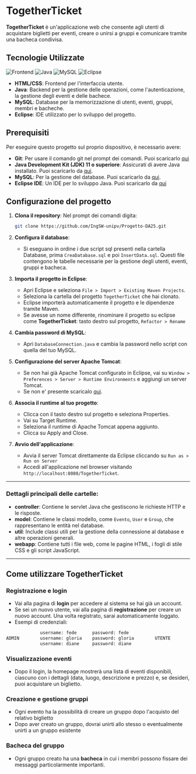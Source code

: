 # TogetherTicket

**TogetherTicket** è un'applicazione web che consente agli utenti di acquistare biglietti per eventi, creare o unirsi a gruppi e comunicare tramite una bacheca condivisa.

## Tecnologie Utilizzate

![Frontend](https://img.shields.io/badge/Frontend-HTML-E34F26?style=for-the-badge&logoColor=white)  ![Java](https://img.shields.io/badge/Backend-Java-007396?style=for-the-badge&logo=java&logoColor=white)   ![MySQL](https://img.shields.io/badge/Database-MySQL-4479A1?style=for-the-badge&logo=mysql&logoColor=white)  ![Eclipse](https://img.shields.io/badge/IDE-Eclipse-2C2255?style=for-the-badge&logo=eclipseide&logoColor=white)  



- **HTML/CSS**: Frontend per l'interfaccia utente.
- **Java**: Backend per la gestione delle operazioni, come l'autenticazione, la gestione degli eventi e delle bachece.
- **MySQL**: Database per la memorizzazione di utenti, eventi, gruppi, membri e bacheche.
- **Eclipse**: IDE utilizzato per lo sviluppo del progetto.

## Prerequisiti

Per eseguire questo progetto sul proprio dispositivo, è necessario avere:

- **Git**: Per usare il comando git nel prompt dei comandi. Puoi scaricarlo [qui](https://git-scm.com/downloads/win)
- **Java Development Kit (JDK) 11 o superiore**: Assicurati di avere Java installato. Puoi scaricarlo da [qui](https://www.oracle.com/java/technologies/downloads/#jdk23-windows).
- **MySQL**: Per la gestione del database. Puoi scaricarlo da [qui](https://dev.mysql.com/downloads/installer/).
- **Eclipse IDE**: Un IDE per lo sviluppo Java. Puoi scaricarlo da [qui](https://www.eclipse.org/downloads/packages/)

## Configurazione del progetto

1. **Clona il repository**: Nel prompt dei comandi digita:

   ```bash
   git clone https://github.com/IngSW-unipv/Progetto-DA25.git

3. **Configura il database**:
   - Si eseguano in ordine i due script sql presenti nella cartella Database, prima `CreaDatabase.sql` e poi `InsertData.sql`. Questi file contengono le tabelle necessarie per la gestione degli utenti, eventi, gruppi e bacheca.

4. **Importa il progetto in Eclipse**:
   - Apri Eclipse e seleziona `File > Import > Existing Maven Projects`.
   - Seleziona la cartella del progetto `TogetherTicket` che hai clonato.
   - Eclipse importerà automaticamente il progetto e le dipendenze tramite Maven.
   - Se avesse un nome differente, rinominare il progetto su eclipse come **TogetherTicket**: tasto destro sul progetto, `Refactor > Rename`
  
5. **Cambia password di MySQL**:
   - Apri `DatabaseConnection.java` e cambia la password nello script con quella del tuo MySQL.

6. **Configurazione del server Apache Tomcat**:
   - Se non hai già Apache Tomcat configurato in Eclipse, vai su `Window > Preferences > Server > Runtime Environments` e aggiungi un server Tomcat.
   - Se non e' presente scaricalo [qui](https://tomcat.apache.org/download-11.cgi).
  
7. **Associa il runtime al tuo progetto**:
   - Clicca con il tasto destro sul progetto e seleziona Properties.
   - Vai su Target Runtime.
   - Seleziona il runtime di Apache Tomcat appena aggiunto.
   - Clicca su Apply and Close.
  
8. **Avvio dell'applicazione**:
   - Avvia il server Tomcat direttamente da Eclipse cliccando su `Run as > Run on Server`
   - Accedi all'applicazione nel browser visitando `http://localhost:8080/TogetherTicket`.

---

### Dettagli principali delle cartelle:

- **controller**: Contiene le servlet Java che gestiscono le richieste HTTP e le risposte.
- **model**: Contiene le classi modello, come `Evento`, `User` e `Group`, che rappresentano le entità nel database.
- **util**: Include classi utili per la gestione della connessione al database e altre operazioni generali.
- **webapp**: Contiene tutti i file web, come le pagine HTML, i fogli di stile CSS e gli script JavaScript.

---

## Come utilizzare TogetherTicket

### Registrazione e login

- Vai alla pagina di **login** per accedere al sistema se hai già un account.
- Se sei un nuovo utente, vai alla pagina di **registrazione** per creare un nuovo account. Una volta registrato, sarai automaticamente loggato.
- Esempi di credenziali:
```bash
             username: fede      password: fede                         username: marioRossi    password: password123
ADMIN        username: gloria    password: gloria        UTENTE         username: annaBianchi   password: securepass
             username: diane     password: diane                        username: lucaVerdi     password: mypassword
```

### Visualizzazione eventi

- Dopo il login, la homepage mostrerà una lista di eventi disponibili, ciascuno con i dettagli (data, luogo, descrizione e prezzo) e, se desideri, puoi acquistare un biglietto.

### Creazione e gestione gruppi

- Ogni evento ha la possibilità di creare un gruppo dopo l'acquisto del relativo biglietto
- Dopo aver creato un gruppo, dovrai unirti allo stesso o eventualmente unirti a un gruppo esistente

### Bacheca del gruppo

- Ogni gruppo creato ha una **bacheca** in cui i membri possono fissare dei messaggi particolarmente importanti.



